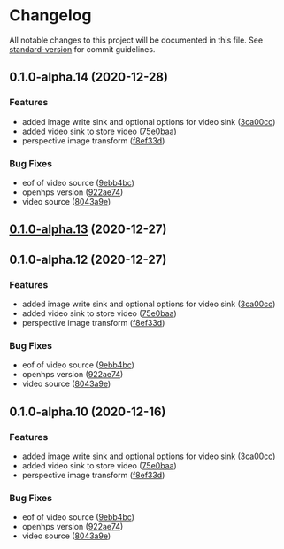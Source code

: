 # Changelog

All notable changes to this project will be documented in this file. See [standard-version](https://github.com/conventional-changelog/standard-version) for commit guidelines.

## 0.1.0-alpha.14 (2020-12-28)


### Features

* added image write sink and optional options for video sink ([3ca00cc](https://github.com/OpenHPS/openhps-opencv/commit/3ca00ccbc1234e6ff013128372e758d101748301))
* added video sink to store video ([75e0baa](https://github.com/OpenHPS/openhps-opencv/commit/75e0baa71ac3baec31cab4493a591970c6de62f7))
* perspective image transform ([f8ef33d](https://github.com/OpenHPS/openhps-opencv/commit/f8ef33dde59ee7a1fd32c40a43797f3054dcd79b))


### Bug Fixes

* eof of video source ([9ebb4bc](https://github.com/OpenHPS/openhps-opencv/commit/9ebb4bc106d19bee5d23a347193580d88ec7ee75))
* openhps version ([922ae74](https://github.com/OpenHPS/openhps-opencv/commit/922ae74b5b33e7f99282aabd69430f37df36bc7c))
* video source ([8043a9e](https://github.com/OpenHPS/openhps-opencv/commit/8043a9ef605464a39e2a481c321411fb8e9d8dc8))

## [0.1.0-alpha.13](https://github.com/OpenHPS/openhps-opencv/compare/v0.1.0-alpha.12...v0.1.0-alpha.13) (2020-12-27)

## 0.1.0-alpha.12 (2020-12-27)


### Features

* added image write sink and optional options for video sink ([3ca00cc](https://github.com/OpenHPS/openhps-opencv/commit/3ca00ccbc1234e6ff013128372e758d101748301))
* added video sink to store video ([75e0baa](https://github.com/OpenHPS/openhps-opencv/commit/75e0baa71ac3baec31cab4493a591970c6de62f7))
* perspective image transform ([f8ef33d](https://github.com/OpenHPS/openhps-opencv/commit/f8ef33dde59ee7a1fd32c40a43797f3054dcd79b))


### Bug Fixes

* eof of video source ([9ebb4bc](https://github.com/OpenHPS/openhps-opencv/commit/9ebb4bc106d19bee5d23a347193580d88ec7ee75))
* openhps version ([922ae74](https://github.com/OpenHPS/openhps-opencv/commit/922ae74b5b33e7f99282aabd69430f37df36bc7c))
* video source ([8043a9e](https://github.com/OpenHPS/openhps-opencv/commit/8043a9ef605464a39e2a481c321411fb8e9d8dc8))

## 0.1.0-alpha.10 (2020-12-16)


### Features

* added image write sink and optional options for video sink ([3ca00cc](https://github.com/OpenHPS/openhps-opencv/commit/3ca00ccbc1234e6ff013128372e758d101748301))
* added video sink to store video ([75e0baa](https://github.com/OpenHPS/openhps-opencv/commit/75e0baa71ac3baec31cab4493a591970c6de62f7))
* perspective image transform ([f8ef33d](https://github.com/OpenHPS/openhps-opencv/commit/f8ef33dde59ee7a1fd32c40a43797f3054dcd79b))


### Bug Fixes

* eof of video source ([9ebb4bc](https://github.com/OpenHPS/openhps-opencv/commit/9ebb4bc106d19bee5d23a347193580d88ec7ee75))
* openhps version ([922ae74](https://github.com/OpenHPS/openhps-opencv/commit/922ae74b5b33e7f99282aabd69430f37df36bc7c))
* video source ([8043a9e](https://github.com/OpenHPS/openhps-opencv/commit/8043a9ef605464a39e2a481c321411fb8e9d8dc8))
